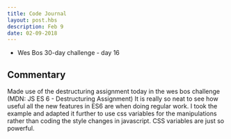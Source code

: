 ```yaml
---
title: Code Journal
layout: post.hbs
description: Feb 9
date: 02-09-2018
---
```


- Wes Bos 30-day challenge - day 16

## Commentary

Made use of the destructuring assignment today in the wes bos challenge (MDN: JS ES 6 - Destructuring Assignment) It is really so neat to see how useful all the new features in ES6 are when doing regular work.  I took the example and adapted it further to use css variables for the manipulations rather than coding the style changes in javascript.  CSS variables are just so powerful.
